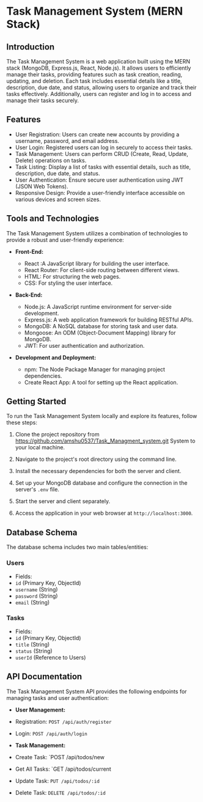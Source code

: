 # Task Management System (MERN Stack)

## Introduction

The Task Management System is a web application built using the MERN stack (MongoDB, Express.js, React, Node.js). It allows users to efficiently manage their tasks, providing features such as task creation, reading, updating, and deletion. Each task includes essential details like a title, description, due date, and status, allowing users to organize and track their tasks effectively. Additionally, users can register and log in to access and manage their tasks securely.

## Features

- User Registration: Users can create new accounts by providing a username, password, and email address.
- User Login: Registered users can log in securely to access their tasks.
- Task Management: Users can perform CRUD (Create, Read, Update, Delete) operations on tasks.
- Task Listing: Display a list of tasks with essential details, such as title, description, due date, and status.
- User Authentication: Ensure secure user authentication using JWT (JSON Web Tokens).
- Responsive Design: Provide a user-friendly interface accessible on various devices and screen sizes.

## Tools and Technologies

The Task Management System utilizes a combination of technologies to provide a robust and user-friendly experience:

- **Front-End:**
  - React :A JavaScript library for building the user interface.
  - React Router: For client-side routing between different views.
  - HTML: For structuring the web pages.
  - CSS: For styling the user interface.

- **Back-End:**
  - Node.js: A JavaScript runtime environment for server-side development.
  - Express.js: A web application framework for building RESTful APIs.
  - MongoDB: A NoSQL database for storing task and user data.
  - Mongoose: An ODM (Object-Document Mapping) library for MongoDB.
  - JWT: For user authentication and authorization.

- **Development and Deployment:**
  - npm: The Node Package Manager for managing project dependencies.
  - Create React App: A tool for setting up the React application.
 
## Getting Started

To run the Task Management System locally and explore its features, follow these steps:

1. Clone the project repository from https://github.com/amshu0537/Task_Managment_system.git System to your local machine.

2. Navigate to the project's root directory using the command line.

3. Install the necessary dependencies for both the server and client.

4. Set up your MongoDB database and configure the connection in the server's `.env` file.

5. Start the server and client separately.

6. Access the application in your web browser at `http://localhost:3000`.

## Database Schema

The database schema includes two main tables/entities:

### Users
- Fields:
- `id` (Primary Key, ObjectId)
- `username` (String)
- `password` (String)
- `email` (String)

### Tasks
- Fields:
- `id` (Primary Key, ObjectId)
- `title` (String)
- `status` (String)
- `userId` (Reference to Users)

## API Documentation

The Task Management System API provides the following endpoints for managing tasks and user authentication:

- **User Management:**
- Registration: `POST /api/auth/register`
- Login: `POST /api/auth/login`

- **Task Management:**
- Create Task: `POST /api/todos/new
- Get All Tasks: `GET /api/todos/current
- Update Task: `PUT /api/todos/:id`
- Delete Task: `DELETE /api/todos/:id`
